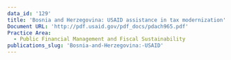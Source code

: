 ```yaml
---
data_id: '129'
title: 'Bosnia and Herzegovina: USAID assistance in tax modernization'
Document URL: 'http://pdf.usaid.gov/pdf_docs/pdach965.pdf'
Practice Area:
  - Public Financial Management and Fiscal Sustainability
publications_slug: 'Bosnia-and-Herzegovina:-USAID'
---
```

